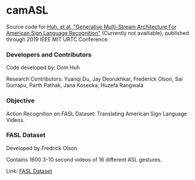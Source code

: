 # camASL
Source code for [Huh, et al, "Generative Multi-Stream Architecture For American Sign Language Recognition"](https://arxiv.org) (Currently not availiable), published through 2019 IEEE MIT URTC Conference.

### Developers and Contributors
Code developed by: Dom Huh

Research Contributors: Yuanqi Du, Jay Deorukhkar, Frederick Olson, Sai Gurrapu, Parth Pathak, Jana Kosecka, Huzefa Rangwala
    
### Objective
Action Recognition on FASL Dataset: Translating American Sign Language Videos.

### FASL Dataset
Developed by Fredrick Olson.

Contains 1600 3-10 second videos of 16 different ASL gestures.

Link: [FASL Dataset]("https://dataset.com")
